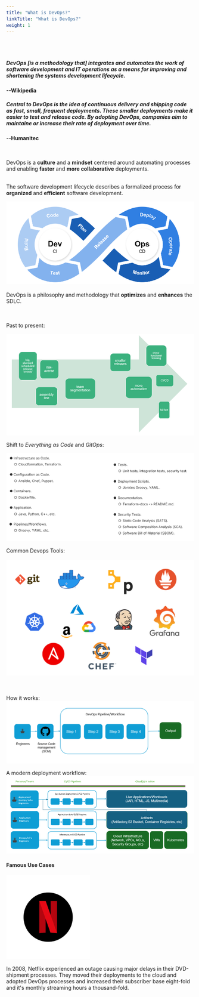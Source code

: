 ```yaml
---
title: "What is DevOps?"
linkTitle: "What is DevOps?"
weight: 1
---
```


<br></br>
 
##### *DevOps [is a methodology that] integrates and automates the work of software development and IT operations as a means for improving and shortening the systems development lifecycle.*
**--Wikipedia**

##### *Central to DevOps is the idea of continuous delivery and shipping code as fast, small, frequent deployments. These smaller deployments make it easier to test and release code. By adopting DevOps, companies aim to maintaine or increase their rate of deployment over time.*
**--Humanitec**

<br></br>
DevOps is a **culture** and a **mindset** centered around automating processes and enabling **faster** and **more collaborative** deployments.
<br></br>

The software development lifecycle describes a formalized process for **organized** and **efficient** software development.

![SDLC](sdlc.png)
<br></br>
DevOps is a philosophy and methodology that **optimizes** and **enhances** the SDLC.

<br></br>
Past to present:

![dvpspastpres](devops_pastpresent.png)

Shift to *Everything as Code* and *GitOps*:

![everything-as-code](everything-as-code.png)

Common Devops Tools:
<br></br>
![dvopstools](devops_tooling.png)

<br></br>
How it works:
![devops-workflow](devops-workflow.png)

A modern deployment workflow:
![modern-dep-workflow](modern-dep-workflow.png)

#### Famous Use Cases

![netflix-logo](netflix-logo.png)

In 2008, Netflix experienced an outage causing major delays in their DVD-shipment processes. They moved their deployments to the cloud and adopted DevOps processes and increased their subscriber base eight-fold and it's monthly streaming hours a thousand-fold. 


